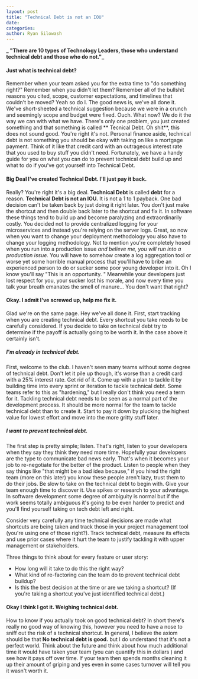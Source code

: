```yaml
---
layout: post
title: "Technical Debt is not an IOU"
date:
categories:
author: Ryan Silowash
---
```

**_ "There are 10 types of Technology Leaders, those who understand technical debt and those who do not."_**

#### Just what is technical debt?
Remember when your team asked you for the extra time to "do something right?" Remember when you didn't let them? Remember all of the bullshit reasons you cited, scope, customer expectations, and timelines that couldn't be moved? Yeah so do I. The good news is, we've all done it. We've short-sheeted a technical suggestion because we were in a crunch and seemingly scope and budget were fixed. Ouch. What now? We do it the way we can with what we have. There's only one problem, you just created something and that something is called ** Tecnical Debt. Oh shit**, this does not sound good. You're right it's not. Personal finance aside, technical debt is not something you should be okay with taking on like a mortgage payment. Think of it like that credit card with an outrageous interest rate that you used to buy stuff you didn't need. Fortunately, we have a handy guide for you on what you can do to prevent technical debt build up and what to do if you've got yourself into Technical Debt.

#### Big Deal I've created Technical Debt. I'll just pay it back.
Really? You're right it's a big deal. **Technical Debt** is called **debt** for a reason. **Technical Debt is not an IOU.** It is not a 1 to 1 payback. One bad decision can't be taken back by just doing it right later.  You don't just make the shortcut and then double back later to the shortcut and fix it. In software these things tend to build up and become paralyzing and extraordinarily costly. You decided not to provide centralized logging for your microservices and instead you're relying on the server logs. Great, so now when you want to change your deployment methodology you also have to change your logging methodology. Not to mention you're completely hosed when you run into a production issue _and believe me, you will run into a production issue._ You will have to somehow create a log aggregation tool or worse yet some horrible manual process that you'll have to bribe an experienced person to do or sucker some poor young developer into it. Oh I know you'll say "This is an opportunity. " Meanwhile your developers just lost respect for you, your sucker lost his morale, and now every time you talk your breath emanates the smell of manure... You don't want that right?

#### Okay. I admit I've screwed up, help me fix it.
Glad we're on the same page. Hey we've all done it. First, start tracking when you are creating technical debt. Every shortcut you take needs to be carefully considered. If you decide to take on technical debt try to determine if the payoff is actually going to be worth it. In the case above it certainly isn't.

##### I'm already in technical debt.
First, welcome to the club. I haven't seen many teams without some degree of technical debt. Don't let it pile up though, it's worse than a credit card with a 25% interest rate. Get rid of it. Come up with a plan to tackle it by building time into every sprint or iteration to tackle technical debt. Some teams refer to this as "hardening," but I really don't think you need a term for it. Tackling technical debt needs to be seen as a normal part of the development process. It should be more normal for the team to tackle technical debt than to create it. Start to pay it down by plucking the highest value for lowest effort and move into the more gritty stuff later.

##### I want to prevent technical debt.
The first step is pretty simple; listen. That's right, listen to your developers when they say they think they need more time. Hopefully your developers are the type to communicate bad news early. That's when it becomes your job to re-negotiate for the better of the product. Listen to people when they say things like "that might be a bad idea because," if you hired the right team (more on this later) you know these people aren't lazy, trust them to do their jobs.  Be slow to take on the technical debt to begin with. Give your team enough time to discover it. Use spikes or research to your advantage. In software development some degree of ambiguity is normal but if the work seems totally ambiguous it's going to be even harder to predict and you'll find yourself taking on tech debt left and right.

Consider very carefully any time technical decisions are made what shortcuts are being taken and track those in your project management tool (you're using one of those right?). Track technical debt, measure its effects and use prior cases where it hurt the team to justify tackling it with upper management or stakeholders.

 Three things to think about for every feature or user story:
* How long will it take to do this the right way?
* What kind of re-factoring can the team do to prevent technical debt buildup?
* Is this the best decision at the time or are we taking a shortcut? (If you're taking a shortcut you've just identified technical debt.)

#### Okay I think I got it. Weighing technical debt.
How to know if you actually took on good technical debt? In short there's really no good way of knowing this, however you need to have a nose to sniff out the risk of a technical shortcut. In general, I believe the axiom should be that **No technical debt is good.** but I do understand that it's not a perfect world. Think about the future and think about how much additional time it would have taken your team (you can quantify this in dollars ) and see how it pays off over time. If your team then spends months cleaning it up their amount of griping and yes even in some cases turnover will tell you it wasn't worth it.
